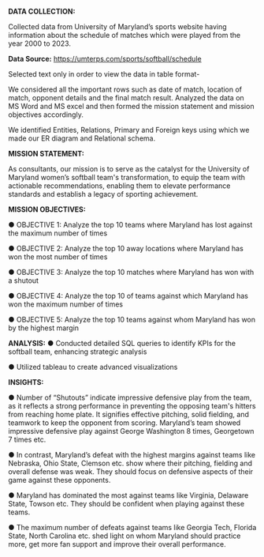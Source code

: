 **DATA COLLECTION:**

Collected data from University of Maryland’s sports website having information about the schedule of matches which were played from the year 2000 to 2023.

**Data Source:**
https://umterps.com/sports/softball/schedule

Selected text only in order to view the data in table format-
 
We considered all the important rows such as date of match, location of match, opponent details and the final match result. Analyzed the data on MS Word and MS excel and then formed the mission statement and mission objectives accordingly.

We identified Entities, Relations, Primary and Foreign keys using which we made our ER diagram and Relational schema.

**MISSION STATEMENT:**
 
As consultants, our mission is to serve as the catalyst for the University of Maryland women’s softball team's transformation, to equip the team with actionable recommendations, enabling them to elevate performance standards and establish a legacy of sporting achievement.

**MISSION OBJECTIVES:**
 
●  	OBJECTIVE 1: Analyze the top 10 teams where Maryland has lost against the maximum number of times

●  	OBJECTIVE 2: Analyze the top 10 away locations where Maryland has won the most number of times

●  	OBJECTIVE 3: Analyze the top 10 matches where Maryland has won with a shutout

●  	OBJECTIVE 4: Analyze the top 10 of teams against which Maryland has won the maximum number of times

●  	OBJECTIVE 5:  Analyze the top 10 teams against whom Maryland has won by the highest margin

**ANALYSIS:**
● Conducted detailed SQL queries to identify KPIs for the softball team, enhancing strategic analysis 

● Utilized tableau to create advanced visualizations

**INSIGHTS:**

●	Number of “Shutouts” indicate impressive defensive play from the team, as it reflects a strong performance in preventing the opposing team's hitters from reaching home plate. It signifies effective pitching, solid fielding, and teamwork to keep the opponent from scoring. Maryland’s team showed impressive defensive play against George Washington 8 times, Georgetown 7 times etc.

●	In contrast, Maryland’s defeat with the highest margins against teams like Nebraska, Ohio State, Clemson etc. show where their pitching, fielding and overall defense was weak. They should focus on defensive aspects of their game against these opponents.

●	Maryland has dominated the most against teams like Virginia, Delaware State, Towson etc. They should be confident when playing against these teams.

●	The maximum number of defeats against teams like Georgia Tech, Florida State, North Carolina etc. shed light on whom Maryland should practice more, get more fan support and improve their overall performance.
